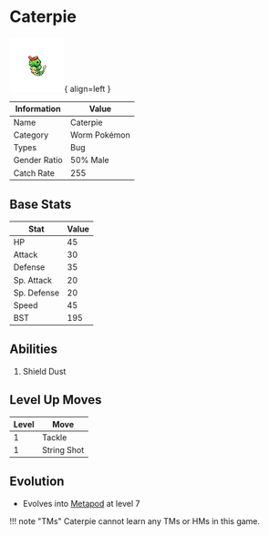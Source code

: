 # Caterpie

![Caterpie](../images/pokemon/10.png){ align=left }

| Information | Value |
|------------|--------|
| Name | Caterpie |
| Category | Worm Pokémon |
| Types | Bug |
| Gender Ratio | 50% Male |
| Catch Rate | 255 |

## Base Stats

| Stat | Value |
|------|-------|
| HP | 45 |
| Attack | 30 |
| Defense | 35 |
| Sp. Attack | 20 |
| Sp. Defense | 20 |
| Speed | 45 |
| BST | 195 |

## Abilities
1. Shield Dust

## Level Up Moves
| Level | Move |
|-------|------|
| 1 | Tackle |
| 1 | String Shot |

## Evolution
- Evolves into [Metapod](011-metapod.md) at level 7

!!! note "TMs"
    Caterpie cannot learn any TMs or HMs in this game.
